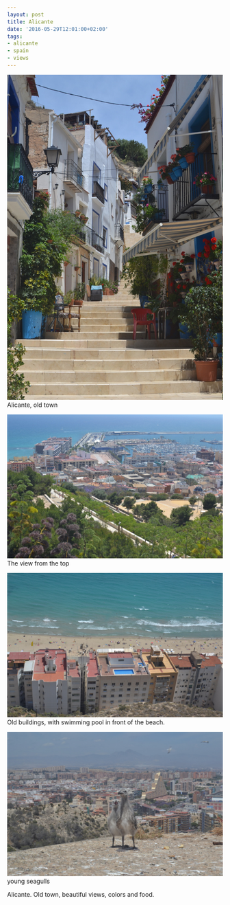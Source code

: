 ```yaml
---
layout: post
title: Alicante
date: '2016-05-29T12:01:00+02:00'
tags:
- alicante
- spain
- views
---
```

![Alicante old town](/files/tumblr_o7wmc4skp51tq106bo4_1280.jpg)
Alicante, old town

![The view from the top](/files/tumblr_o7wmc4skp51tq106bo3_1280.jpg)
The view from the top

![Old buildings, with swimming pool in fron of the beach](/files/tumblr_o7wmc4skp51tq106bo2_1280.jpg)
Old buildings, with swimming pool in front of the beach.

![young seagulls](/files/tumblr_o7wmc4skp51tq106bo1_1280.jpg)
young seagulls

Alicante. Old town, beautiful views, colors and food.

